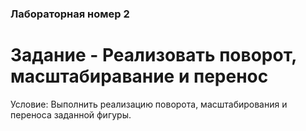### Лабораторная номер 2
# Задание - Реализовать поворот, масштабиравание и перенос

Условие: Выполнить реализацию поворота, масштабирования и переноса заданной фигуры.